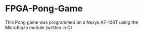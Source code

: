 # FPGA-Pong-Game
This Pong game was programmed on a Nexys A7-100T using the MicroBlaze module (written in C)
